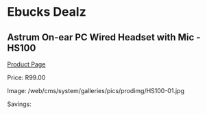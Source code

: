 
# Ebucks Dealz
## Astrum On-ear PC Wired Headset with Mic - HS100
[Product Page](https://www.ebucks.com/web/shop/productSelected.do?prodId=1207172474&catId=1193873409)

Price: R99.00

Image: /web/cms/system/galleries/pics/prodimg/HS100-01.jpg

Savings: 


	